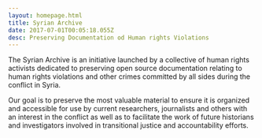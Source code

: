 ```yaml
---
layout: homepage.html
title: Syrian Archive
date: 2017-07-01T00:05:18.055Z
desc: Preserving Documentation od Human rights Violations
---
```


The Syrian Archive is an initiative launched by a collective of human rights activists dedicated to preserving open source documentation relating to human rights violations and other crimes committed by all sides during the conflict in Syria.


Our goal is to preserve the most valuable material to ensure it is organized and accessible for use by current researchers, journalists and others with an interest in the conflict as well as to facilitate the work of future historians and investigators involved in transitional justice and accountability efforts.
